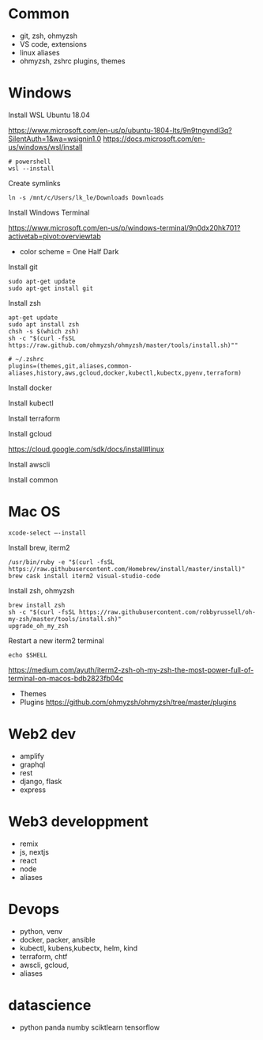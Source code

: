 # Common

- git, zsh, ohmyzsh
- VS code, extensions
- linux aliases
- ohmyzsh, zshrc plugins, themes

# Windows

Install WSL Ubuntu 18.04

https://www.microsoft.com/en-us/p/ubuntu-1804-lts/9n9tngvndl3q?SilentAuth=1&wa=wsignin1.0
https://docs.microsoft.com/en-us/windows/wsl/install

```
# powershell
wsl --install
```

Create symlinks

```
ln -s /mnt/c/Users/lk_le/Downloads Downloads
```

Install Windows Terminal

https://www.microsoft.com/en-us/p/windows-terminal/9n0dx20hk701?activetab=pivot:overviewtab

- color scheme = One Half Dark

Install git

```
sudo apt-get update
sudo apt-get install git
```

Install zsh

```
apt-get update
sudo apt install zsh
chsh -s $(which zsh)
sh -c "$(curl -fsSL https://raw.github.com/ohmyzsh/ohmyzsh/master/tools/install.sh)""

# ~/.zshrc
plugins=(themes,git,aliases,common-aliases,history,aws,gcloud,docker,kubectl,kubectx,pyenv,terraform)
```

Install docker

Install kubectl

Install terraform

Install gcloud

https://cloud.google.com/sdk/docs/install#linux

Install awscli

Install common


# Mac OS

```
xcode-select —-install
```

Install brew, iterm2

```
/usr/bin/ruby -e "$(curl -fsSL https://raw.githubusercontent.com/Homebrew/install/master/install)"
brew cask install iterm2 visual-studio-code

```

Install zsh, ohmyzsh

```
brew install zsh
sh -c "$(curl -fsSL https://raw.githubusercontent.com/robbyrussell/oh-my-zsh/master/tools/install.sh)"
upgrade_oh_my_zsh
```

Restart a new iterm2 terminal

```
echo $SHELL
```



https://medium.com/ayuth/iterm2-zsh-oh-my-zsh-the-most-power-full-of-terminal-on-macos-bdb2823fb04c

- Themes
- Plugins
  https://github.com/ohmyzsh/ohmyzsh/tree/master/plugins

# Web2 dev

- amplify
- graphql
- rest
- django, flask
- express

# Web3 developpment

- remix
- js, nextjs
- react
- node
- aliases

# Devops

- python, venv
- docker, packer, ansible
- kubectl, kubens,kubectx, helm, kind
- terraform, chtf
- awscli, gcloud,
- aliases

# datascience

- python panda numby sciktlearn tensorflow
